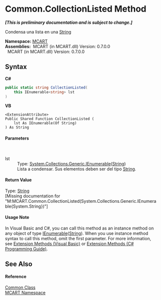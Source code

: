 # Common.CollectionListed Method 
 _**\[This is preliminary documentation and is subject to change.\]**_

Condensa una lista en una <a href="http://msdn2.microsoft.com/es-es/library/s1wwdcbf" target="_blank">String</a>

**Namespace:**&nbsp;<a href="89e7854f-fe6f-d208-fb0c-b17953422852">MCART</a><br />**Assemblies:**&nbsp;&nbsp;MCART (in MCART.dll) Version: 0.7.0.0<br />&nbsp;&nbsp;MCART (in MCART.dll) Version: 0.7.0.0<br />

## Syntax

**C#**<br />
``` C#
public static string CollectionListed(
	this IEnumerable<string> lst
)
```

**VB**<br />
``` VB
<ExtensionAttribute>
Public Shared Function CollectionListed ( 
	lst As IEnumerable(Of String)
) As String
```


#### Parameters
&nbsp;<dl><dt>lst</dt><dd>Type: <a href="http://msdn2.microsoft.com/es-es/library/9eekhta0" target="_blank">System.Collections.Generic.IEnumerable</a>(<a href="http://msdn2.microsoft.com/es-es/library/s1wwdcbf" target="_blank">String</a>)<br />Lista a condensar. Sus elementos deben ser del tipo <a href="http://msdn2.microsoft.com/es-es/library/s1wwdcbf" target="_blank">String</a>.</dd></dl>

#### Return Value
Type: <a href="http://msdn2.microsoft.com/es-es/library/s1wwdcbf" target="_blank">String</a><br />\[Missing <returns> documentation for "M:MCART.Common.CollectionListed(System.Collections.Generic.IEnumerable{System.String})"\]

#### Usage Note
In Visual Basic and C#, you can call this method as an instance method on any object of type <a href="http://msdn2.microsoft.com/es-es/library/9eekhta0" target="_blank">IEnumerable</a>(<a href="http://msdn2.microsoft.com/es-es/library/s1wwdcbf" target="_blank">String</a>). When you use instance method syntax to call this method, omit the first parameter. For more information, see <a href="http://msdn.microsoft.com/en-us/library/bb384936.aspx">Extension Methods (Visual Basic)</a> or <a href="http://msdn.microsoft.com/en-us/library/bb383977.aspx">Extension Methods (C# Programming Guide)</a>.

## See Also


#### Reference
<a href="2fd80ad6-3642-bb7d-ce7a-ef1284d6d716">Common Class</a><br /><a href="89e7854f-fe6f-d208-fb0c-b17953422852">MCART Namespace</a><br />
